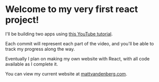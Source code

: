 # Welcome to my very first react project!

I'll be building two apps using [this YouTube tutorial](https://www.youtube.com/watch?v=Dorf8i6lCuk).

Each commit will represent each part of the video, and you'll be able to track my progress along the way.

Eventually I plan on making my own website with React, with all code available as I complete it.

You can view my current website at [mattvandenberg.com](https://www.mattvandenberg.com).
